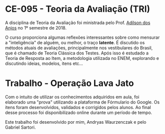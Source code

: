 # CE-095 - Teoria da Avaliação (TRI)

A disciplina de Teoria da Avaliação foi ministrada pelo Prof.
[Adilson dos Anjos](https://docs.ufpr.br/~aanjos/) no 1º semestre de
2018.

O curso proporciona algumas reflexões interessantes sobre como
mensurar a "inteligência" de alguém, ou melhor, o traço **latente**.
É discutido os métodos atuais de avaliações, principalmente
nos vestibulares do Brasil, que é chamado de Teoria Clássica dos
Testes. Após isso é estudado a Teoria de Resposta ao Item, a metodologia
utilizada no ENEM, explorando e discutindo ideias, modelos, itens etc...

# Trabalho - Operação Lava Jato

Com o intuito de utilizar os conhecimentos adquiridos em aula, foi
elaborado uma "prova" utilizando a plataforma de Fórmulario do Google.
Os itens foram desenvolvidos, validados e corrigidos pelos alunos.
Ao final desse processo foi disponibilizado online durante um período de
tempo.

<!-- Os resultados estão disponiveis nesse [link](). -->


Este trabalho foi desenvolvido por mim, Andryas Waurzenczak e pelo
Gabriel Sartori.
